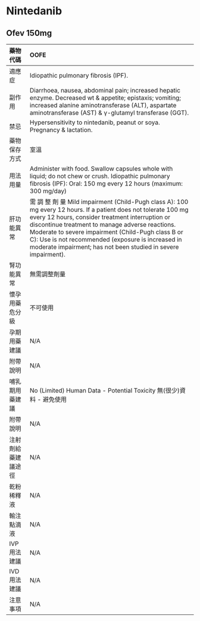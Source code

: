 # Nintedanib

## Ofev 150mg

| 藥物代碼 | OOFE |
| :--- | :--- |
| 適應症 | Idiopathic pulmonary fibrosis \(IPF\). |
| 副作用 | Diarrhoea, nausea, abdominal pain; increased hepatic enzyme. Decreased wt & appetite; epistaxis; vomiting; increased alanine aminotransferase \(ALT\), aspartate aminotransferase \(AST\) & γ-glutamyl transferase \(GGT\). |
| 禁忌 | Hypersensitivity to nintedanib, peanut or soya. Pregnancy & lactation. |
| 藥物保存方式 | 室溫 |
| 用法用量 | Administer with food. Swallow capsules whole with liquid; do not chew or crush. Idiopathic pulmonary fibrosis \(IPF\): Oral: 150 mg every 12 hours \(maximum: 300 mg/day\) |
| 肝功能異常 | 需 調 整 劑 量  Mild impairment \(Child-Pugh class A\): 100 mg every 12 hours. If a patient does not tolerate 100 mg every 12 hours, consider treatment interruption or discontinue treatment to manage adverse reactions. Moderate to severe impairment \(Child-Pugh class B or C\): Use is not recommended \(exposure is increased in moderate impairment; has not been studied in severe impairment\). |
| 腎功能異常 | 無需調整劑量 |
| 懷孕用藥危分級 | 不可使用 |
| 孕期用藥建議 | N/A |
| 附帶說明 | N/A |
| 哺乳期用藥建議 | No \(Limited\) Human Data - Potential Toxicity 無\(很少\)資料 - 避免使用 |
| 附帶說明 | N/A |
| 注射劑給藥建議途徑 | N/A |
| 乾粉稀釋液 | N/A |
| 輸注點滴液 | N/A |
| IVP 用法建議 | N/A |
| IVD 用法建議 | N/A |
| 注意事項 | N/A |

